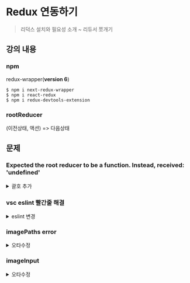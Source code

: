 # Redux 연동하기
> 리덕스 설치와 필요성 소개 ~ 리듀서 쪼개기

## 강의 내용

### npm
redux-wrapper(**version 6**)
```
$ npm i next-redux-wrapper
$ npm i react-redux
$ npm i redux-devtools-extension
```

### rootReducer

(이전상태, 액션) => 다음상태

## 문제 

### Expected the root reducer to be a function. Instead, received: 'undefined'

<details>
<summary>괄호 추가</summary>

<div markdown="1">
Server Error
Error: Expected the root reducer to be a function. Instead, received: 'undefined'

This error happened while generating the page. Any console logs will be displayed in the terminal window.
Source
store\configureStore.js (7:30) @ configureStore

```
   5 | 
   6 | const configureStore = () => {
>  7 |     const store = createStore(reducer);
     |                              ^
   8 |     return store;
   9 | };
  10 | 
```
Show collapsed frames

```js
import { reducer } from '../reducers';
import reducer from '../reducers';
```
</div>
</details>

### vsc eslint 빨간줄 해결

<details>
<summary>eslint 변경</summary>

<div markdown="1">

#### (JSX attribute) style?: React.CSSProperties
```
'React' must be in scope when using JSXeslintreact/react-in-jsx-scope
(JSX attribute) style?: React.CSSProperties
```

```js
{
    "rules": {
      "react/react-in-jsx-scope": "off"
    }
}
```

#### ts(6133)
```
'onSubmit'이(가) 선언은 되었지만 해당 값이 읽히지는 않았습니다.ts(6133)
'onSubmit' is assigned a value but never used.eslintno-unused-vars
```

모든 빨간줄을 표시하지 않음?
```js
{
    "javascript.validate.enable": false
}
```

</div>
</details>


### imagePaths error

<details>
<summary>오타수정</summary>

<div markdown="1">

Unhandled Runtime Error
TypeError: Cannot read properties of undefined (reading 'map')

Source

 ```
 components\PostForm.js (47:28) @ postForm

   45 | 
   46 |             <div>
> 47 |                 {imagePaths.map((val) => {
      |                            ^
   48 |                     <div key={val} style={{ display: 'inline-block' }}>
   49 |                         <img src={val} style={{ width: '200px' }} alt={val} />
   50 |                         <div>
  ```


reducers/post.js `ImagePaths`

components\PostForm.js `imagePaths`

</div>
</details>

### imageInput

<details>
<summary>오타수정</summary>

<div markdown="1">

Unhandled Runtime Error
TypeError: imageInput.current.click is not a function

Source
```
components\PostForm.js (23:27) @ eval

  21 | 
  22 |     const onClickImageUpload = useCallback(() => {
> 23 |         imageInput.current.click();
     |                           ^
  24 |     }, [imageInput.current]);
  25 | 
  26 |     return (
```

`<Input/>`은 'antd'컴포넌트
```js
<Input type="file" multiple hidden ref={imageInput} />
<input type="file" multiple hidden ref={imageInput} />
```
</div>
</details>
